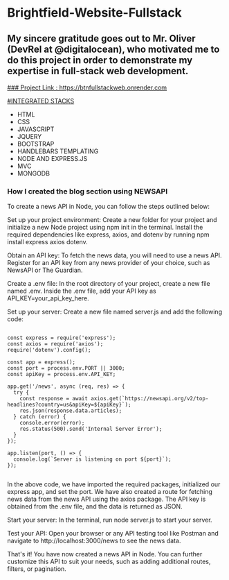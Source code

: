 # Brightfield-Website-Fullstack
## My sincere gratitude goes out to Mr. Oliver (DevRel at @digitalocean), who motivated me to do this project in order to demonstrate my expertise in full-stack web development.

<ins>### Project Link : https://btnfullstackweb.onrender.com  <ins>


<ins>#INTEGRATED STACKS</ins>
* HTML
* CSS
* JAVASCRIPT
* JQUERY 
* BOOTSTRAP
* HANDLEBARS TEMPLATING
* NODE AND EXPRESS.JS
* MVC
* MONGODB




### How I created the blog section using NEWSAPI 
To create a news API in Node, you can follow the steps outlined below:

Set up your project environment: Create a new folder for your project and initialize a new Node project using npm init in the terminal. Install the required dependencies like express, axios, and dotenv by running npm install express axios dotenv.

Obtain an API key: To fetch the news data, you will need to use a news API. Register for an API key from any news provider of your choice, such as NewsAPI or The Guardian.

Create a .env file: In the root directory of your project, create a new file named .env. Inside the .env file, add your API key as API_KEY=your_api_key_here.

Set up your server: Create a new file named server.js and add the following code:

```

const express = require('express');
const axios = require('axios');
require('dotenv').config();

const app = express();
const port = process.env.PORT || 3000;
const apiKey = process.env.API_KEY;

app.get('/news', async (req, res) => {
  try {
    const response = await axios.get(`https://newsapi.org/v2/top-headlines?country=us&apiKey=${apiKey}`);
    res.json(response.data.articles);
  } catch (error) {
    console.error(error);
    res.status(500).send('Internal Server Error');
  }
});

app.listen(port, () => {
  console.log(`Server is listening on port ${port}`);
});


```

In the above code, we have imported the required packages, initialized our express app, and set the port. We have also created a route for fetching news data from the news API using the axios package. The API key is obtained from the .env file, and the data is returned as JSON.

Start your server: In the terminal, run node server.js to start your server.

Test your API: Open your browser or any API testing tool like Postman and navigate to http://localhost:3000/news to see the news data.

That's it! You have now created a news API in Node. You can further customize this API to suit your needs, such as adding additional routes, filters, or pagination.
